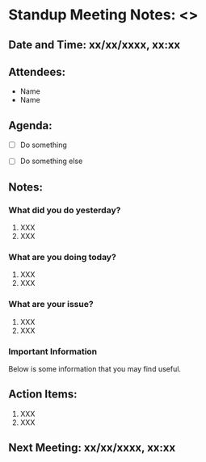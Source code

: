 # Standup Meeting Notes: <>
## Date and Time: xx/xx/xxxx, xx:xx
## Attendees:
- Name
- Name

## Agenda:
-[ ] Do something
-[ ] Do something else


## Notes:
### What did you do yesterday?
1. XXX
2. XXX
   
### What are you doing today?
1. XXX
2. XXX
   
### What are your issue?
1. XXX
2. XXX

### Important Information
Below is some information that you may find useful.
   

## Action Items:
1. XXX
2. XXX

## Next Meeting: xx/xx/xxxx, xx:xx
